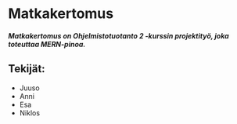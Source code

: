 # Matkakertomus
##### Matkakertomus on Ohjelmistotuotanto 2 -kurssin projektityö, joka toteuttaa MERN-pinoa.
## Tekijät:
- Juuso
- Anni
- Esa
- Niklos
